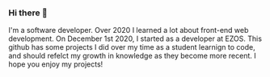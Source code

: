 ### Hi there 👋

  I'm a software developer. Over 2020 I learned a lot about front-end web development. On December 1st 2020, I started as a developer at EZOS. This github has some projects I did over my time as a student learnign to code, and should refelct my growth in knowledge as they become more recent. I hope you enjoy my projects! 
<!--
**skyeLeforge/skyeLeforge** is a ✨ _special_ ✨ repository because its `README.md` (this file) appears on your GitHub profile.

Here are some ideas to get you started:

- 🔭 I’m currently working on ...
- 🌱 I’m currently learning ...
- 👯 I’m looking to collaborate on ...
- 🤔 I’m looking for help with ...
- 💬 Ask me about ...
- 📫 How to reach me: ...
- 😄 Pronouns: ...
- ⚡ Fun fact: ...
-->

